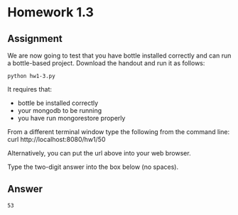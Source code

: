 # Homework 1.3

## Assignment

We are now going to test that you have bottle installed correctly and can run a bottle-based project. Download the handout and run it as follows:

    python hw1-3.py

It requires that:

* bottle be installed correctly
* your mongodb to be running
* you have run mongorestore properly

From a different terminal window type the following from the command line: curl http://localhost:8080/hw1/50

Alternatively, you can put the url above into your web browser.

Type the two-digit answer into the box below (no spaces).

## Answer

	53

